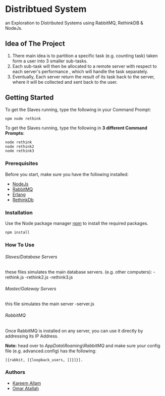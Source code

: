 # Distribtued System
an Exploration to Distributed Systems using RabbitMQ, RethinkDB & NodeJs.

## Idea of The Project
1. There main idea is to partition a specific task (e.g. counting task) taken form a user into 3 smaller sub-tasks. 
2. Each sub-task will then be allocated to a remote server with respect to each server's performance , which will handle the task separately. 
3. Eventually, Each server return the result of its task back to the server, where it will be collected and sent back to the user.



## Getting Started
To get the Slaves running, type the following in your Command Prompt:
```bash
npm node rethink
```
To get the Slaves running, type the following in **3 different Command Prompts**:
```
node rethink
node rethink2
node rethink3
```


### Prerequisites
Before you start, make sure you have the following installed:
* [NodeJs](https://nodejs.org/en/download/)
* [RabbitMQ](https://www.rabbitmq.com/download.html) 
* [Erlang](https://www.erlang.org/downloads)
* [RethinkDb](https://rethinkdb.com/docs/install/)

### Installation
Use the Node package manager [npm](https://www.npmjs.com/) to install the required packages.
```
npm install 
```


### How To Use
###### Slaves/Database Servers
these files simulates the main database servers. (e.g. other computers):
-rethink.js
-rethink2.js 
-rethink3.js
###### Master/Gateway Servers
this file simulates the main server
-server.js
###### RabbitMQ 
Once RabbitMQ is installed on any server, you can use it directly by addressing its IP Address. 

**Note:** head over to *AppData\Roaming\RabbitMQ* and make sure your config file (e.g. advanced.config) has the following:
```
[{rabbit, [{loopback_users, []}]}].
```
### Authors
- [Kareem Allam](https://github.com/KareemAllam)
- [Omar Atallah](https://github.com/ertomar)
